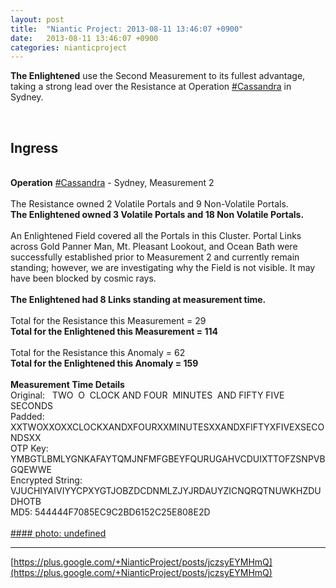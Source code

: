 ```yaml
---
layout: post
title:  "Niantic Project: 2013-08-11 13:46:07 +0900"
date:   2013-08-11 13:46:07 +0900
categories: nianticproject
---
```

**The Enlightened** use the Second Measurement to its fullest advantage, taking a strong lead over the Resistance at Operation [#Cassandra](https://plus.google.com/s/%23Cassandra "") in Sydney.<div class="shared"><br /><h2>Ingress</h2><br /><b>Operation</b> <a rel="nofollow" class="ot-hashtag" href="https://plus.google.com/s/%23Cassandra">#Cassandra</a> - Sydney, Measurement 2<br /><br />The Resistance owned 2 Volatile Portals and 9 Non-Volatile Portals.<br /><b>The Enlightened owned 3 Volatile Portals and 18 Non Volatile Portals.</b><br /><br />An Enlightened Field covered all the Portals in this Cluster. Portal Links across Gold Panner Man, Mt. Pleasant Lookout, and Ocean Bath were successfully established prior to Measurement 2 and currently remain standing; however, we are investigating why the Field is not visible. It may have been blocked by cosmic rays.<br /><br /><b>The Enlightened had 8 Links standing at measurement time.</b><br /><br />Total for the Resistance this Measurement = 29<br /><b>Total for the Enlightened this Measurement = 114</b><br /><br />Total for the Resistance this Anomaly = 62<br /><b>Total for the Enlightened this Anomaly = 159</b><br /><br /><b>Measurement Time Details</b><br />Original:   TWO  O  CLOCK AND FOUR  MINUTES  AND FIFTY FIVE SECONDS<br />Padded: XXTWOXXOXXCLOCKXANDXFOURXXMINUTESXXANDXFIFTYXFIVEXSECONDSXX<br />OTP Key: YMBGTLBMLYGNKAFAYTQMJNFMFGBEYFQURUGAHVCDUIXTTOFZSNPVBGQEWWE<br />Encrypted String: VJUCHIYAIVIYYCPXYGTJOBZDCDNMLZJYJRDAUYZICNQRQTNUWKHZDUDHOTB<br />MD5: 544444F7085EC9C2BD6152C25E808E2D<br /><br /></div>
[#### photo: undefined](https://lh6.googleusercontent.com/-jSJuVmtrncQ/UgcUp0sLq9I/AAAAAAAANLA/_mSXHESbvaY/sydney-cluster2.png "")
- - -
[https://plus.google.com/+NianticProject/posts/jczsyEYMHmQ](https://plus.google.com/+NianticProject/posts/jczsyEYMHmQ)
